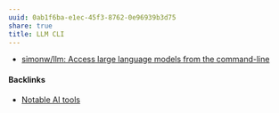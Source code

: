 ```yaml
---
uuid: 0ab1f6ba-e1ec-45f3-8762-0e96939b3d75
share: true
title: LLM CLI
---
```

* [simonw/llm: Access large language models from the command-line](https://github.com/simonw/llm)

#### Backlinks

* [Notable AI tools](/1f16e3ec-47c6-4f57-97a6-4ab3bbec3237)